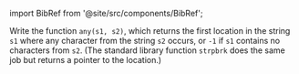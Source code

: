 import BibRef from '@site/src/components/BibRef';

Write the function `any(s1, s2)`, which returns the first location
in the string `s1` where any character from the string `s2` occurs, or `-1` if `s1`
contains no characters from `s2`. (The standard library function `strpbrk` does
the same job but returns a pointer to the location.) <BibRef id='KR1988' pages='p. 48'></BibRef>